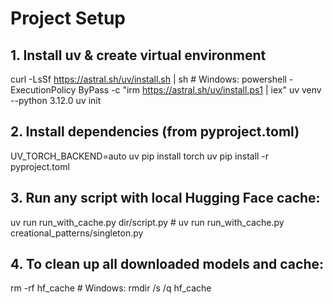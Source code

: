 # Project Setup

## 1. Install uv & create virtual environment
curl -LsSf https://astral.sh/uv/install.sh | sh   # Windows: powershell -ExecutionPolicy ByPass -c "irm https://astral.sh/uv/install.ps1 | iex"
uv venv --python 3.12.0
uv init

## 2. Install dependencies (from pyproject.toml)
UV_TORCH_BACKEND=auto uv pip install torch
uv pip install -r pyproject.toml

## 3. Run any script with local Hugging Face cache:
uv run run_with_cache.py dir/script.py   # uv run run_with_cache.py creational_patterns/singleton.py 

## 4. To clean up all downloaded models and cache:
rm -rf hf_cache  # Windows: rmdir /s /q hf_cache
